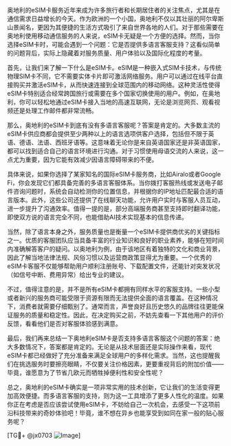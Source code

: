奥地利的eSIM卡服务近年来成为许多旅行者和长期居住者的关注焦点，尤其是在通信需求日益增长的今天。作为欧洲的一个小国，奥地利不仅以其壮丽的阿尔卑斯山景闻名，更因为其便捷的生活方式吸引了来自世界各地的人们。对于那些需要在奥地利使用移动通信服务的人来说，eSIM卡无疑是一个方便的选择。然而，当你选择eSIM卡时，可能会遇到一个问题：它是否提供多语言客服支持？这看似简单的问题背后，实际上隐藏着对服务质量、用户体验以及国际化程度的考量。

首先，让我们来了解一下什么是eSIM卡。eSIM是一种嵌入式SIM卡技术，与传统物理SIM卡不同，它不需要实体卡片即可激活网络服务。用户可以通过在线平台直接购买并激活eSIM卡，从而快速连接到全球范围内的移动网络。这种灵活性使得eSIM卡特别适合经常跨国旅行或需要在多个国家切换使用的用户。例如，在奥地利，你可以轻松地通过eSIM卡接入当地的高速互联网，无论是浏览网页、观看视频还是处理工作邮件都非常流畅。

那么，奥地利的eSIM卡到底有没有多语言客服呢？答案是肯定的。大多数主流的eSIM卡供应商都会提供至少两种以上的语言选项供客户选择，包括但不限于英语、德语、法语、西班牙语等。这意味着无论你是来自英语国家还是非英语国家，都可以找到适合自己的语言环境进行沟通。对于习惯使用母语交流的人来说，这一点尤为重要，因为它能有效减少因语言障碍带来的不便。

具体来说，如果你选择了某家知名的国际eSIM卡服务商，比如Airalo或者Google Fi，你会发现它们都具备完善的多语言客服体系。当你拨打客服热线或发送电子邮件咨询问题时，系统会自动检测你的位置信息，并根据你的IP地址匹配最合适的语言版本。此外，这些公司还提供了在线聊天功能，允许用户实时与客服人员互动，进一步提升了沟通效率。值得一提的是，部分高端服务商甚至支持即时翻译功能，即使双方说的语言完全不同，也能借助AI技术实现基本的信息传递。

当然，除了语言本身之外，服务质量也是衡量一个eSIM卡提供商优劣的关键指标之一。优质的客服团队应当具备丰富的行业知识和良好的职业素养，能够在短时间内准确解答客户的疑问。以奥地利为例，由于该地区有着独特的文化和商业背景，因此了解当地法律法规、风俗习惯以及运营商政策显得尤为重要。一个优秀的eSIM卡客服不仅能够帮助用户顺利注册账号、下载配置文件，还能针对突发状况（如信号中断、费用异常）给出专业的建议。

不过，值得注意的是，并不是所有eSIM卡都拥有同样水平的客服支持。一些小型或者新兴的服务商可能受限于资源有限而无法提供全面的语言覆盖。在这种情况下，消费者就需要仔细甄别了。通常而言，声誉良好且历史悠久的品牌往往更能保证服务的质量和稳定性。因此，在决定购买之前，不妨先查看一下其他用户的评价反馈，看看他们是否对客服体验感到满意。

最后，我们再来总结一下奥地利eSIM卡是否支持多语言客服这个问题的答案：绝大多数情况下，答案都是肯定的。无论是从技术层面还是实际操作来看，现代eSIM卡都已经做好了充分准备来满足全球用户的多样化需求。当然，这也提醒我们在挑选服务时要擦亮眼睛，不仅要关注价格因素，更要重视背后的附加价值——毕竟，谁愿意为了节省几欧元而牺牲掉便利性和安全性呢？

总之，奥地利的eSIM卡确实是一项非常实用的技术创新，它让我们的生活变得更加高效便捷。而多语言客服的支持，则为这一工具增添了更多人性化的温度。如果你正在考虑是否应该尝试使用eSIM卡，不妨给自己一次机会，去感受一下这项前沿科技带来的奇妙体验吧！毕竟，谁不想在异乡也能享受到如同在家一般的贴心服务呢？

[TG💪+ @jx0703 ![Image](https://github.com/user-attachments/assets/dbca1d08-cadb-493c-b0ec-ad6f7a83f270)]
